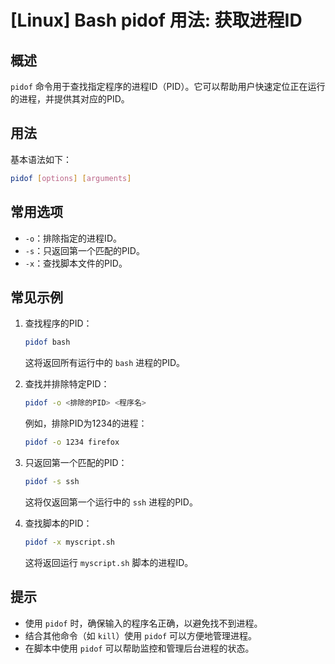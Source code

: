 # [Linux] Bash pidof 用法: 获取进程ID

## 概述
`pidof` 命令用于查找指定程序的进程ID（PID）。它可以帮助用户快速定位正在运行的进程，并提供其对应的PID。

## 用法
基本语法如下：
```bash
pidof [options] [arguments]
```

## 常用选项
- `-o`：排除指定的进程ID。
- `-s`：只返回第一个匹配的PID。
- `-x`：查找脚本文件的PID。

## 常见示例
1. 查找程序的PID：
   ```bash
   pidof bash
   ```
   这将返回所有运行中的 `bash` 进程的PID。

2. 查找并排除特定PID：
   ```bash
   pidof -o <排除的PID> <程序名>
   ```
   例如，排除PID为1234的进程：
   ```bash
   pidof -o 1234 firefox
   ```

3. 只返回第一个匹配的PID：
   ```bash
   pidof -s ssh
   ```
   这将仅返回第一个运行中的 `ssh` 进程的PID。

4. 查找脚本的PID：
   ```bash
   pidof -x myscript.sh
   ```
   这将返回运行 `myscript.sh` 脚本的进程ID。

## 提示
- 使用 `pidof` 时，确保输入的程序名正确，以避免找不到进程。
- 结合其他命令（如 `kill`）使用 `pidof` 可以方便地管理进程。
- 在脚本中使用 `pidof` 可以帮助监控和管理后台进程的状态。